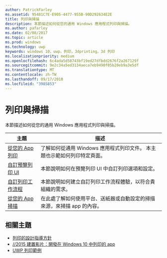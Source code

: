 ```yaml
---
author: PatrickFarley
ms.assetid: 95481C7E-E905-4477-955B-90D292634E2E
title: 列印與掃描
description: 本節描述如何從您的通用 Windows 應用程式列印與掃描。
ms.author: pafarley
ms.date: 02/08/2017
ms.topic: article
ms.prod: windows
ms.technology: uwp
keywords: windows 10，uwp，列印，3dprinting，3d 列印
ms.localizationpriority: medium
ms.openlocfilehash: 6c4ada5d58743bf19ed27dfbdd2676f2a267129f
ms.sourcegitcommit: 9e2c34a5ed3134aeca7eb9490f05b20eb9a3e5df
ms.translationtype: MT
ms.contentlocale: zh-TW
ms.lasthandoff: 09/17/2018
ms.locfileid: "3985853"
---
```

# <a name="printing-and-scanning"></a>列印與掃描


本節描述如何從您的通用 Windows 應用程式列印與掃描。

| 主題 | 描述 | 
|-------|-------------|
| [從您的 App 列印](print-from-your-app.md) | 了解如何從通用 Windows 應用程式列印文件。 本主題也示範如何列印特定頁面。 |
| [自訂預覽列印 UI](customize-the-print-preview-ui.md) | 本節說明如何在預覽列印 UI 中自訂列印選項和設定。 |
| [自訂列印工作流程](print-workflow-customize.md) | 本節說明如何建立自訂列印工作流程體驗，以符合貴組織的需求。  |
| [從您的 App 掃描](scan-from-your-app.md) | 在此處了解如何使用平台、送紙器或自動設定的掃描來源，來掃描 app 的內容。|

## <a name="related-topics"></a>相關主題

* [列印的設計指導方針](https://msdn.microsoft.com/library/windows/apps/Hh868178)
* [//2015 建置影片：開發在 Windows 10 中列印的 app](https://channel9.msdn.com/Events/Build/2015/2-94)
* [UWP 列印範例](http://go.microsoft.com/fwlink/p/?LinkId=619984)
 

